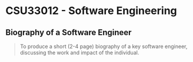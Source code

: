 # **CSU33012 - Software Engineering**
## Biography of a Software Engineer
>To produce a short (2-4 page) biography of a key software engineer, discussing the work and impact of the individual.